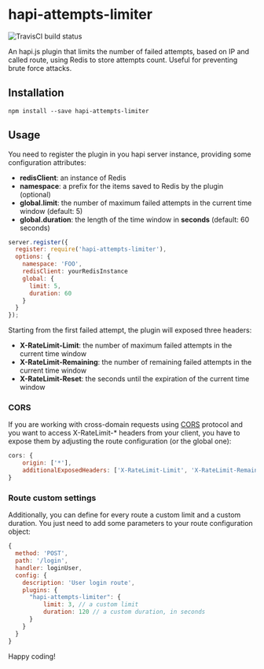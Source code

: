 # hapi-attempts-limiter

![TravisCI build status](https://travis-ci.org/acavestro/hapi-attempts-limiter.svg?branch=master)

An hapi.js plugin that limits the number of failed attempts, based on IP and called route,
using Redis to store attempts count. Useful for preventing brute force attacks.

## Installation

```
npm install --save hapi-attempts-limiter
```

## Usage

You need to register the plugin in you hapi server instance, providing some configuration attributes:

* **redisClient**: an instance of Redis
* **namespace**: a prefix for the items saved to Redis by the plugin (optional)
* **global.limit**: the number of maximum failed attempts in the current time window (default: 5)
* **global.duration**: the length of the time window in **seconds** (default: 60 seconds)

```javascript
server.register({
  register: require('hapi-attempts-limiter'),
  options: {
    namespace: 'FOO',
    redisClient: yourRedisInstance
    global: {
      limit: 5,
      duration: 60
    }
  }
});
```

Starting from the first failed attempt, the plugin will exposed three headers:
- **X-RateLimit-Limit**: the number of maximum failed attempts in the current time window
- **X-RateLimit-Remaining**: the number of remaining failed attempts in the current time window
- **X-RateLimit-Reset**: the seconds until the expiration of the current time window

### CORS

If you are working with cross-domain requests using [CORS](http://www.w3.org/TR/cors/) protocol and you want to access
X-RateLimit-* headers from your client, you have to expose them by adjusting the route configuration (or the global one):

```javascript
cors: {
    origin: ['*'],
    additionalExposedHeaders: ['X-RateLimit-Limit', 'X-RateLimit-Remaining', 'X-RateLimit-Reset']
}
```

### Route custom settings

Additionally, you can define for every route a custom limit and a custom duration. You just need to add some parameters
to your route configuration object:

```javascript
{
  method: 'POST',
  path: '/login',
  handler: loginUser,
  config: {
    description: 'User login route',
    plugins: {
      "hapi-attempts-limiter": {
          limit: 3, // a custom limit
          duration: 120 // a custom duration, in seconds
      }
    }
  }
}
```
Happy coding!
